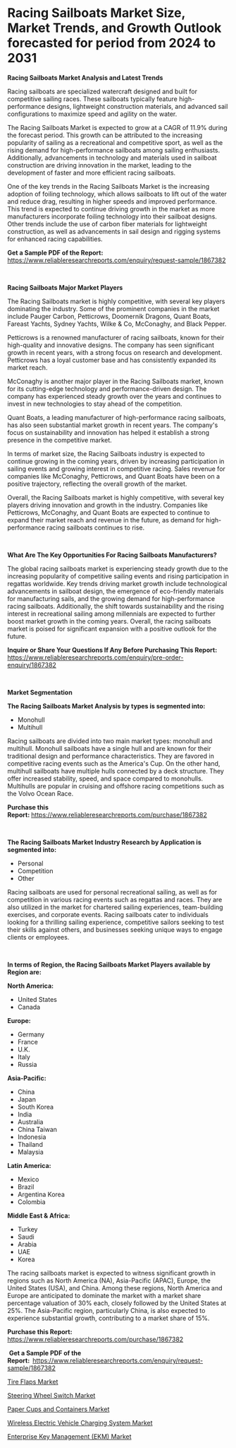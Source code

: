 <p><h1>Racing Sailboats Market Size, Market Trends, and Growth Outlook forecasted for period from 2024 to 2031</h1></p><p><strong>Racing Sailboats Market Analysis and Latest Trends</strong></p>
<p><p>Racing sailboats are specialized watercraft designed and built for competitive sailing races. These sailboats typically feature high-performance designs, lightweight construction materials, and advanced sail configurations to maximize speed and agility on the water.</p><p>The Racing Sailboats Market is expected to grow at a CAGR of 11.9% during the forecast period. This growth can be attributed to the increasing popularity of sailing as a recreational and competitive sport, as well as the rising demand for high-performance sailboats among sailing enthusiasts. Additionally, advancements in technology and materials used in sailboat construction are driving innovation in the market, leading to the development of faster and more efficient racing sailboats.</p><p>One of the key trends in the Racing Sailboats Market is the increasing adoption of foiling technology, which allows sailboats to lift out of the water and reduce drag, resulting in higher speeds and improved performance. This trend is expected to continue driving growth in the market as more manufacturers incorporate foiling technology into their sailboat designs. Other trends include the use of carbon fiber materials for lightweight construction, as well as advancements in sail design and rigging systems for enhanced racing capabilities.</p></p>
<p><strong>Get a Sample PDF of the Report:&nbsp;</strong> <a href="https://www.reliableresearchreports.com/enquiry/request-sample/1867382">https://www.reliableresearchreports.com/enquiry/request-sample/1867382</a></p>
<p>&nbsp;</p>
<p><strong>Racing Sailboats Major Market Players</strong></p>
<p><p>The Racing Sailboats market is highly competitive, with several key players dominating the industry. Some of the prominent companies in the market include Pauger Carbon, Petticrows, Doomernik Dragons, Quant Boats, Fareast Yachts, Sydney Yachts, Wilke & Co, McConaghy, and Black Pepper.</p><p>Petticrows is a renowned manufacturer of racing sailboats, known for their high-quality and innovative designs. The company has seen significant growth in recent years, with a strong focus on research and development. Petticrows has a loyal customer base and has consistently expanded its market reach.</p><p>McConaghy is another major player in the Racing Sailboats market, known for its cutting-edge technology and performance-driven design. The company has experienced steady growth over the years and continues to invest in new technologies to stay ahead of the competition.</p><p>Quant Boats, a leading manufacturer of high-performance racing sailboats, has also seen substantial market growth in recent years. The company's focus on sustainability and innovation has helped it establish a strong presence in the competitive market.</p><p>In terms of market size, the Racing Sailboats industry is expected to continue growing in the coming years, driven by increasing participation in sailing events and growing interest in competitive racing. Sales revenue for companies like McConaghy, Petticrows, and Quant Boats have been on a positive trajectory, reflecting the overall growth of the market.</p><p>Overall, the Racing Sailboats market is highly competitive, with several key players driving innovation and growth in the industry. Companies like Petticrows, McConaghy, and Quant Boats are expected to continue to expand their market reach and revenue in the future, as demand for high-performance racing sailboats continues to rise.</p></p>
<p>&nbsp;</p>
<p><strong>What Are The Key Opportunities For Racing Sailboats Manufacturers?</strong></p>
<p><p>The global racing sailboats market is experiencing steady growth due to the increasing popularity of competitive sailing events and rising participation in regattas worldwide. Key trends driving market growth include technological advancements in sailboat design, the emergence of eco-friendly materials for manufacturing sails, and the growing demand for high-performance racing sailboats. Additionally, the shift towards sustainability and the rising interest in recreational sailing among millennials are expected to further boost market growth in the coming years. Overall, the racing sailboats market is poised for significant expansion with a positive outlook for the future.</p></p>
<p><strong>Inquire or Share Your Questions If Any Before Purchasing This Report:</strong> <a href="https://www.reliableresearchreports.com/enquiry/pre-order-enquiry/1867382">https://www.reliableresearchreports.com/enquiry/pre-order-enquiry/1867382</a></p>
<p>&nbsp;</p>
<p><strong>Market Segmentation</strong></p>
<p><strong>The Racing Sailboats Market Analysis by types is segmented into:</strong></p>
<p><ul><li>Monohull</li><li>Multihull</li></ul></p>
<p><p>Racing sailboats are divided into two main market types: monohull and multihull. Monohull sailboats have a single hull and are known for their traditional design and performance characteristics. They are favored in competitive racing events such as the America's Cup. On the other hand, multihull sailboats have multiple hulls connected by a deck structure. They offer increased stability, speed, and space compared to monohulls. Multihulls are popular in cruising and offshore racing competitions such as the Volvo Ocean Race.</p></p>
<p><strong>Purchase this Report:&nbsp;</strong><a href="https://www.reliableresearchreports.com/purchase/1867382">https://www.reliableresearchreports.com/purchase/1867382</a></p>
<p>&nbsp;</p>
<p><strong>The Racing Sailboats Market Industry Research by Application is segmented into:</strong></p>
<p><ul><li>Personal</li><li>Competition</li><li>Other</li></ul></p>
<p><p>Racing sailboats are used for personal recreational sailing, as well as for competition in various racing events such as regattas and races. They are also utilized in the market for chartered sailing experiences, team-building exercises, and corporate events. Racing sailboats cater to individuals looking for a thrilling sailing experience, competitive sailors seeking to test their skills against others, and businesses seeking unique ways to engage clients or employees.</p></p>
<p>&nbsp;</p>
<p><strong>In terms of Region, the Racing Sailboats Market Players available by Region are:</strong></p>
<p>
    <p> <strong> North America: </strong>
        <ul>
            <li>United States</li>
            <li>Canada</li>
        </ul>
        </p> 
    <p> <strong> Europe: </strong>
        <ul>
            <li>Germany</li>
            <li>France</li>
            <li>U.K.</li>
            <li>Italy</li>
            <li>Russia</li>
        </ul>
        </p> 
    <p> <strong> Asia-Pacific: </strong>
        <ul>
            <li>China</li>
            <li>Japan</li>
            <li>South Korea</li>
            <li>India</li>
            <li>Australia</li>
            <li>China Taiwan</li>
            <li>Indonesia</li>
            <li>Thailand</li>
            <li>Malaysia</li>
        </ul>
        </p> 
    <p> <strong> Latin America: </strong>
        <ul>
            <li>Mexico</li>
            <li>Brazil</li>
            <li>Argentina Korea</li>
            <li>Colombia</li>
        </ul>
        </p> 
    <p> <strong> Middle East & Africa: </strong>
        <ul>
            <li>Turkey</li>
            <li>Saudi</li>
            <li>Arabia</li>
            <li>UAE</li>
            <li>Korea</li>
        </ul>
    </p>
    </p>
<p><p>The racing sailboats market is expected to witness significant growth in regions such as North America (NA), Asia-Pacific (APAC), Europe, the United States (USA), and China. Among these regions, North America and Europe are anticipated to dominate the market with a market share percentage valuation of 30% each, closely followed by the United States at 25%. The Asia-Pacific region, particularly China, is also expected to experience substantial growth, contributing to a market share of 15%.</p></p>
<p><strong>Purchase this Report: </strong><a href="https://www.reliableresearchreports.com/purchase/1867382">https://www.reliableresearchreports.com/purchase/1867382</a></p>
<p>&nbsp;<strong>Get a Sample PDF of the Report:&nbsp;&nbsp;</strong><a href="https://www.reliableresearchreports.com/enquiry/request-sample/1867382">https://www.reliableresearchreports.com/enquiry/request-sample/1867382</a></p>
<p><strong></strong></p>
<p><p><a href="https://gratis-rainforest-2ca.notion.site/Tire-Flaps-Market-Analysis-and-Market-Size-Global-Industry-Overview-Market-Segmentation-and-Foreca-a0062b9764d64946b5d444173683229a">Tire Flaps Market</a></p><p><a href="https://github.com/zjyglelu/Market-Research-Report-List-1/blob/main/steering-wheel-switch-market.md">Steering Wheel Switch Market</a></p><p><a href="https://view.publitas.com/reportprime-1/paper-cups-and-containers-market-research-report-the-key-to-successful-business-strategy-forecasted-for-period-from-2023-2030/">Paper Cups and Containers Market</a></p><p><a href="https://github.com/mbisetmhermsr/Market-Research-Report-List-1/blob/main/wireless-electric-vehicle-charging-system-market.md">Wireless Electric Vehicle Charging System Market</a></p><p><a href="https://issuu.com/reportprime-2/docs/enterprise-key-management-ekm-market-size-2030.ppt">Enterprise Key Management (EKM) Market</a></p></p>